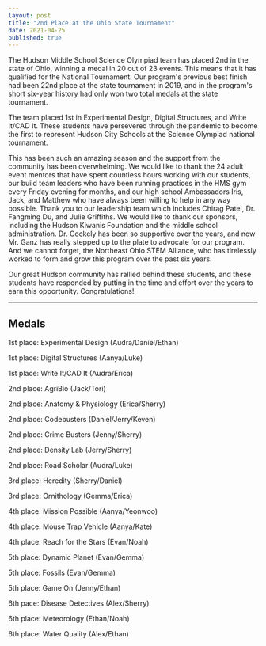 ```yaml
---
layout: post 
title: "2nd Place at the Ohio State Tournament" 
date: 2021-04-25 
published: true
---
```

The Hudson Middle School Science Olympiad team has placed 2nd in the state of Ohio, winning a medal in 20 out of 23 events. This means that it has qualified for the National Tournament. Our program's previous best finish had been 22nd place at the state tournament in 2019, and in the program's short six-year history had only won two total medals at the state tournament.  

The team placed 1st in Experimental Design, Digital Structures, and Write It/CAD It. These students have persevered through the pandemic to become the first to represent Hudson City Schools at the Science Olympiad national tournament.

This has been such an amazing season and the support from the community has been overwhelming.  We would like to thank the 24 adult event mentors that have spent countless hours working with our students, our build team leaders who have been running practices in the HMS gym every Friday evening for months, and our high school Ambassadors Iris, Jack, and Matthew who have always been willing to help in any way possible.  Thank you to our leadership team which includes Chirag Patel, Dr. Fangming Du, and Julie Griffiths.  We would like to thank our sponsors, including the Hudson Kiwanis Foundation and the middle school administration.  Dr. Cockely has been so supportive over the years, and now Mr. Ganz has really stepped up to the plate to advocate for our program.  And we cannot forget, the Northeast Ohio STEM Alliance, who has tirelessly worked to form and grow this program over the past six years.

Our great Hudson community has rallied behind these students, and these students have responded by putting in the time and effort over the years to earn this opportunity.  Congratulations!

---

## Medals

1st place:  Experimental Design (Audra/Daniel/Ethan)

1st place:  Digital Structures (Aanya/Luke)

1st place:  Write It/CAD It (Audra/Erica)

2nd place:  AgriBio (Jack/Tori)

2nd place:  Anatomy & Physiology (Erica/Sherry)

2nd place:  Codebusters (Daniel/Jerry/Keven)

2nd place:  Crime Busters (Jenny/Sherry)

2nd place:  Density Lab (Jerry/Sherry)

2nd place:  Road Scholar (Audra/Luke)

3rd place:  Heredity (Sherry/Daniel)

3rd place:  Ornithology (Gemma/Erica)

4th place:  Mission Possible (Aanya/Yeonwoo)

4th place:  Mouse Trap Vehicle (Aanya/Kate)

4th place:  Reach for the Stars (Evan/Noah)

5th place:  Dynamic Planet (Evan/Gemma)

5th place:  Fossils (Evan/Gemma)

5th place:  Game On (Jenny/Ethan)

6th pace:  Disease Detectives (Alex/Sherry)

6th place:  Meteorology (Ethan/Noah)

6th place:  Water Quality (Alex/Ethan)

 
<script src="https://cdn.jsdelivr.net/npm/canvas-confetti@1.3.2/dist/confetti.browser.min.js"></script>
<script>
  confetti({
  particleCount: 100,
  spread: 70,
  origin: { y: 0.6 }
});
  </script>
